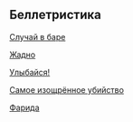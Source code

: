 ﻿---
layout: main
---

## Беллетристика

[Случай в баре](case-at-bar.md)

[Жадно](thirstily.md)

[Улыбайся!](smile.md)

[Самое изощрённое убийство](most-sophisticated-murder.md)

[Фарида](farida.md)


